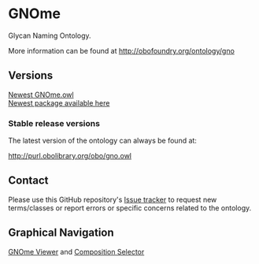 # GNOme

Glycan Naming Ontology.

More information can be found at http://obofoundry.org/ontology/gno

## Versions
[Newest GNOme.owl](https://github.com/glygen-glycan-data/GNOme/releases/latest/download/GNOme.owl)<br>
[Newest package available here](https://github.com/glygen-glycan-data/GNOme/releases/latest)

### Stable release versions

The latest version of the ontology can always be found at:

http://purl.obolibrary.org/obo/gno.owl


## Contact

Please use this GitHub repository's [Issue tracker](https://github.com/glygen-glycan-data/GNOme/issues) to request new terms/classes or report errors or specific concerns related to the ontology.


## Graphical Navigation
[GNOme Viewer](https://raw.githack.com/glygen-glycan-data/GNOme/master/GNOme.browser.html)
and [Composition Selector](https://raw.githack.com/glygen-glycan-data/GNOme/master/GNOme.compositionselector.html)<br>
<br>